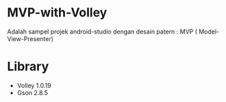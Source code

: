 # MVP-with-Volley
Adalah sampel projek android-studio dengan desain patern : MVP ( Model-View-Presenter)

# Library
   - Volley 1.0.19
   - Gson 2.8.5